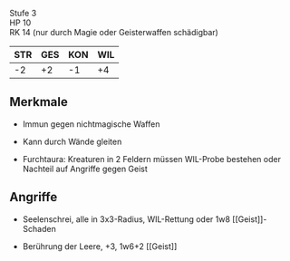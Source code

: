 

Stufe 3  
HP 10  
RK 14 (nur durch Magie oder Geisterwaffen schädigbar)

|STR|GES|KON|WIL|
|---|---|---|---|
|-2|+2|-1|+4|

## Merkmale

- Immun gegen nichtmagische Waffen
    
- Kann durch Wände gleiten
    
- Furchtaura: Kreaturen in 2 Feldern müssen WIL-Probe bestehen oder Nachteil auf Angriffe gegen Geist
    

## Angriffe

- Seelenschrei, alle in 3x3-Radius, WIL-Rettung oder 1w8 [[Geist]]-Schaden
    
- Berührung der Leere, +3, 1w6+2 [[Geist]]